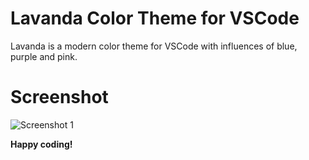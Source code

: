 # Lavanda Color Theme for VSCode

Lavanda is a modern color theme for VSCode with influences of blue, purple and pink.

# Screenshot

![Screenshot 1](https://github.com/theodorlundin/vscode-Lavanda-Color-Theme/images/Lavanda-color-theme.png)

**Happy coding!**
